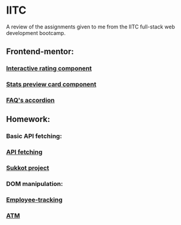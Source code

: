 # IITC
A review of the assignments given to me from the IITC full-stack web development bootcamp.

## Frontend-mentor:
### [Interactive rating component](https://agitagit.github.io/IITC/2024-10/interactive-rating-component-main)

### [Stats preview card component](https://agitagit.github.io/IITC/docs/HW11)

### [FAQ's accordion](https://agitagit.github.io/IITC/2024-10/faq-accordion-main)


## Homework:
### Basic API fetching:
### [API fetching](https://agitagit.github.io/IITC/2024-10/basic_api_calls)
### [Sukkot project](https://agitagit.github.io/IITC/2024-10/sukot_project_tmdb)

### DOM manipulation:
### [Employee-tracking](https://agitagit.github.io/IITC/docs/employee_system)
### [ATM](https://agitagit.github.io/IITC/docs/atm)
